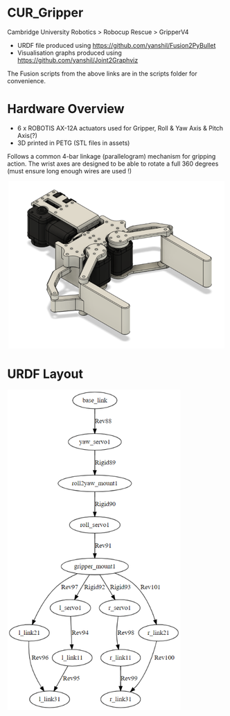 # CUR_Gripper
Cambridge University Robotics > Robocup Rescue > GripperV4

- URDF file produced using https://github.com/yanshil/Fusion2PyBullet
- Visualisation graphs produced using https://github.com/yanshil/Joint2Graphviz

The Fusion scripts from the above links are in the scripts folder for convenience.

# Hardware Overview
- 6 x ROBOTIS AX-12A actuators used for Gripper, Roll & Yaw Axis & Pitch Axis(?)
- 3D printed in PETG (STL files in assets)

Follows a common 4-bar linkage (parallelogram) mechanism for gripping action. The wrist axes are designed to be able to rotate a full 360 degrees (must ensure long enough wires are used !)

<p align="center">
  <img src="assets/Gripperv4.png" width="500">
</p>

# URDF Layout
<img src="assets/graph3.png" width="400">
